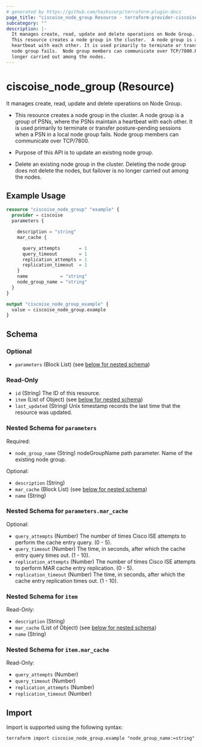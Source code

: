 ```yaml
---
# generated by https://github.com/hashicorp/terraform-plugin-docs
page_title: "ciscoise_node_group Resource - terraform-provider-ciscoise"
subcategory: ""
description: |-
  It manages create, read, update and delete operations on Node Group.
  This resource creates a node group in the cluster.  A node group is a group of PSNs, where the PSNs maintain a
  heartbeat with each other. It is used primarily to terminate or transfer posture-pending sessions when a PSN in a local
  node group fails.  Node group members can communicate over TCP/7800.Purpose of this API is to update an existing node group.Delete an existing node group in the cluster. Deleting the node group does not delete the nodes, but failover is no
  longer carried out among the nodes.
---
```


# ciscoise_node_group (Resource)

It manages create, read, update and delete operations on Node Group.

- This resource creates a node group in the cluster.  A node group is a group of PSNs, where the PSNs maintain a
heartbeat with each other. It is used primarily to terminate or transfer posture-pending sessions when a PSN in a local
node group fails.  Node group members can communicate over TCP/7800.


- Purpose of this API is to update an existing node group.


- Delete an existing node group in the cluster. Deleting the node group does not delete the nodes, but failover is no
longer carried out among the nodes.

## Example Usage

```terraform
resource "ciscoise_node_group" "example" {
  provider = ciscoise
  parameters {

    description = "string"
    mar_cache {

      query_attempts       = 1
      query_timeout        = 1
      replication_attempts = 1
      replication_timeout  = 1
    }
    name            = "string"
    node_group_name = "string"
  }
}

output "ciscoise_node_group_example" {
  value = ciscoise_node_group.example
}
```

<!-- schema generated by tfplugindocs -->
## Schema

### Optional

- `parameters` (Block List) (see [below for nested schema](#nestedblock--parameters))

### Read-Only

- `id` (String) The ID of this resource.
- `item` (List of Object) (see [below for nested schema](#nestedatt--item))
- `last_updated` (String) Unix timestamp records the last time that the resource was updated.

<a id="nestedblock--parameters"></a>
### Nested Schema for `parameters`

Required:

- `node_group_name` (String) nodeGroupName path parameter. Name of the existing node group.

Optional:

- `description` (String)
- `mar_cache` (Block List) (see [below for nested schema](#nestedblock--parameters--mar_cache))
- `name` (String)

<a id="nestedblock--parameters--mar_cache"></a>
### Nested Schema for `parameters.mar_cache`

Optional:

- `query_attempts` (Number) The number of times Cisco ISE attempts to perform the cache entry query. (0 - 5).
- `query_timeout` (Number) The time, in seconds, after which the cache entry query times out. (1 - 10).
- `replication_attempts` (Number) The number of times Cisco ISE attempts to perform MAR cache entry replication. (0 - 5).
- `replication_timeout` (Number) The time, in seconds, after which the cache entry replication times out. (1 - 10).



<a id="nestedatt--item"></a>
### Nested Schema for `item`

Read-Only:

- `description` (String)
- `mar_cache` (List of Object) (see [below for nested schema](#nestedobjatt--item--mar_cache))
- `name` (String)

<a id="nestedobjatt--item--mar_cache"></a>
### Nested Schema for `item.mar_cache`

Read-Only:

- `query_attempts` (Number)
- `query_timeout` (Number)
- `replication_attempts` (Number)
- `replication_timeout` (Number)

## Import

Import is supported using the following syntax:

```shell
terraform import ciscoise_node_group.example "node_group_name:=string"
```
